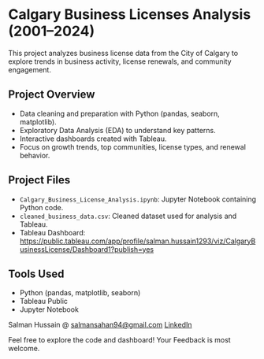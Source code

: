 # Calgary Business Licenses Analysis (2001–2024)

This project analyzes business license data from the City of Calgary to explore trends in business activity, license renewals, and community engagement.

## Project Overview

- Data cleaning and preparation with Python (pandas, seaborn, matplotlib).
- Exploratory Data Analysis (EDA) to understand key patterns.
- Interactive dashboards created with Tableau.
- Focus on growth trends, top communities, license types, and renewal behavior.

## Project Files

- `Calgary_Business_License_Analysis.ipynb`: Jupyter Notebook containing Python code.
- `cleaned_business_data.csv`: Cleaned dataset used for analysis and Tableau.
- Tableau Dashboard: https://public.tableau.com/app/profile/salman.hussain1293/viz/CalgaryBusinessLicense/Dashboard1?publish=yes

## Tools Used

- Python (pandas, matplotlib, seaborn)
- Tableau Public
- Jupyter Notebook



Salman Hussain 
@ salmansahan94@gmail.com
[LinkedIn](https://https://www.linkedin.com/in/salmanhm/)



Feel free to explore the code and dashboard! Your Feedback is most welcome.
